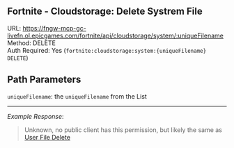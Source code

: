 ## Fortnite - Cloudstorage: Delete Systrem File

URL: https://fngw-mcp-gc-livefn.ol.epicgames.com/fortnite/api/cloudstorage/system/:uniqueFilename \
Method: DELETE \
Auth Required: Yes (`fortnite:cloudstorage:system:{uniqueFilename} DELETE`)

## Path Parameters

`uniqueFilename`: the `uniqueFilename` from the List

---

_Example Response_:

> Unknown, no public client has this permission, but likely the same as [User File Delete](../User/Delete.md)
